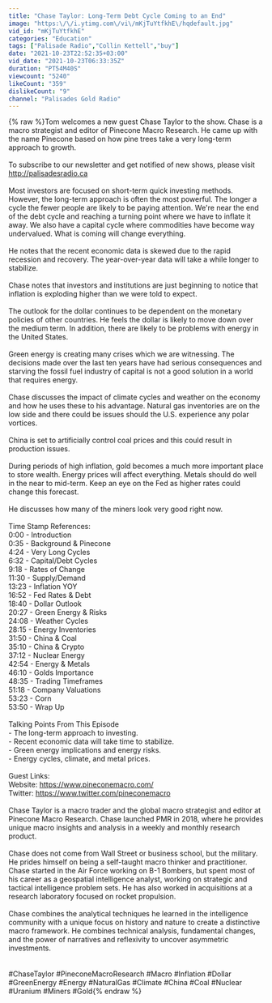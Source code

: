 ```yaml
---
title: "Chase Taylor: Long-Term Debt Cycle Coming to an End"
image: "https:\/\/i.ytimg.com\/vi\/mKjTuYtfkhE\/hqdefault.jpg"
vid_id: "mKjTuYtfkhE"
categories: "Education"
tags: ["Palisade Radio","Collin Kettell","buy"]
date: "2021-10-23T22:52:35+03:00"
vid_date: "2021-10-23T06:33:35Z"
duration: "PT54M40S"
viewcount: "5240"
likeCount: "359"
dislikeCount: "9"
channel: "Palisades Gold Radio"
---
```

{% raw %}Tom welcomes a new guest Chase Taylor to the show. Chase is a macro strategist and editor of Pinecone Macro Research. He came up with the name Pinecone based on how pine trees take a very long-term approach to growth.<br /><br />To subscribe to our newsletter and get notified of new shows, please visit <a rel="nofollow" target="blank" href="http://palisadesradio.ca">http://palisadesradio.ca</a><br /><br />Most investors are focused on short-term quick investing methods. However, the long-term approach is often the most powerful. The longer a cycle the fewer people are likely to be paying attention. We're near the end of the debt cycle and reaching a turning point where we have to inflate it away. We also have a capital cycle where commodities have become way undervalued. What is coming will change everything.<br /><br />He notes that the recent economic data is skewed due to the rapid recession and recovery. The year-over-year data will take a while longer to stabilize. <br /><br />Chase notes that investors and institutions are just beginning to notice that inflation is exploding higher than we were told to expect. <br /><br />The outlook for the dollar continues to be dependent on the monetary policies of other countries. He feels the dollar is likely to move down over the medium term. In addition, there are likely to be problems with energy in the United States.<br /><br />Green energy is creating many crises which we are witnessing. The decisions made over the last ten years have had serious consequences and starving the fossil fuel industry of capital is not a good solution in a world that requires energy.<br /><br />Chase discusses the impact of climate cycles and weather on the economy and how he uses these to his advantage. Natural gas inventories are on the low side and there could be issues should the U.S. experience any polar vortices.<br /><br />China is set to artificially control coal prices and this could result in production issues.<br /><br />During periods of high inflation, gold becomes a much more important place to store wealth. Energy prices will affect everything. Metals should do well in the near to mid-term. Keep an eye on the Fed as higher rates  could change this forecast.<br /><br />He discusses how many of the miners look very good right now.<br /><br />Time Stamp References:<br />0:00 - Introduction<br />0:35 - Background &amp; Pinecone<br />4:24 - Very Long Cycles<br />6:32 - Capital/Debt Cycles<br />9:18 - Rates of Change<br />11:30 - Supply/Demand<br />13:23 - Inflation YOY<br />16:52 - Fed Rates &amp; Debt<br />18:40 - Dollar Outlook<br />20:27 - Green Energy &amp; Risks<br />24:08 - Weather Cycles<br />28:15 - Energy Inventories<br />31:50 - China &amp; Coal<br />35:10 - China &amp; Crypto<br />37:12 - Nuclear Energy<br />42:54 - Energy &amp; Metals<br />46:10 - Golds Importance<br />48:35 - Trading Timeframes<br />51:18 - Company Valuations<br />53:23 - Corn<br />53:50 - Wrap Up<br /><br />Talking Points From This Episode<br /> - The long-term approach to investing.<br /> - Recent economic data will take time to stabilize.<br /> - Green energy implications and energy risks.<br /> - Energy cycles, climate, and metal prices.<br /><br />Guest Links:<br />Website: <a rel="nofollow" target="blank" href="https://www.pineconemacro.com/">https://www.pineconemacro.com/</a><br />Twitter: <a rel="nofollow" target="blank" href="https://www.twitter.com/pineconemacro">https://www.twitter.com/pineconemacro</a><br /><br />Chase Taylor is a macro trader and the global macro strategist and editor at Pinecone Macro Research. Chase launched PMR in 2018, where he provides unique macro insights and analysis in a weekly and monthly research product.<br /><br />Chase does not come from Wall Street or business school, but the military. He prides himself on being a self-taught macro thinker and practitioner. Chase started in the Air Force working on B-1 Bombers, but spent most of his career as a geospatial intelligence analyst, working on strategic and tactical intelligence problem sets. He has also worked in acquisitions at a research laboratory focused on rocket propulsion.<br /><br />Chase combines the analytical techniques he learned in the intelligence community with a unique focus on history and nature to create a distinctive macro framework. He combines technical analysis, fundamental changes, and the power of narratives and reflexivity to uncover asymmetric investments.<br /><br /><br />#ChaseTaylor #PineconeMacroResearch #Macro #Inflation #Dollar #GreenEnergy #Energy #NaturalGas #Climate #China #Coal #Nuclear #Uranium #Miners #Gold{% endraw %}
